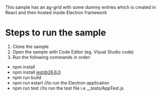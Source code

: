 This sample has an ag-grid with some dummy entries which is created in React and then hosted inside Electron framework

# Steps to run the sample
1. Clone the sample
2. Open the sample with Code Editor (eg. Visual Studio code)
3. Run the following commands in order:
  - npm install
  - npm install jest@26.6.0
  - npm run build
  - npm run estart  //to run the Electron application
  - npm run test  //to run the test file i.e __tests/AppTest.js
